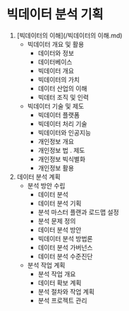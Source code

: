# 빅데이터 분석 기획

1. [빅데이터의 이해](/빅데이터의 이해.md)
   - 빅데이터 개요 및 활용
     - 데이터와 정보
     - 데이터베이스
     - 빅데이터 개요
     - 빅데이터의 가치
     - 데이터 산업의 이해
     - 빅데터 조직 및 인력
   - 빅데이터 기술 및 제도
     - 빅데이터 플랫폼
     - 빅데이터 처리 기술
     - 빅데이터와 인공지능
     - 개인정보 개요
     - 개인정보 법 . 제도
     - 개인정보 빅식별화
     - 개인정보 활용
2. 데이터 분석 계획
   - 분석 방안 수립
     - 데이터 분석
     - 데이터 분석 기획
     - 분석 마스터 플랜과 로드맵 설정
     - 분석 문제 정의
     - 데이터 분석 방안
     - 빅데이터 분석 방법론
     - 데이터 분석 가버넌스
     - 데이터 분석 수준진단
   - 분석 작업 계획
     - 분석 작업 개요
     - 데이터 확보 계획
     - 분석 절차와 작업 계획
     - 분석 프로젝트 관리
